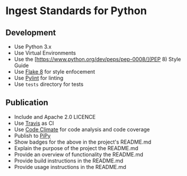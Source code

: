 # Ingest Standards for Python

## Development
* Use Python 3.x
* Use Virtual Environments
* Use the [https://www.python.org/dev/peps/pep-0008/](PEP 8) Style Guide
* Use [Flake 8](http://flake8.pycqa.org/en/latest/) for style enfocement
* Use [Pylint](https://www.pylint.org/) for linting
* Use `tests` directory for tests

## Publication
* Include and Apache 2.0 LICENCE
* Use [Travis](https://travis-ci.org/EBISPOT/SumStats) as CI
* Use [Code Climate](https://codeclimate.com) for code analysis and code coverage
* Publish to [PiPy](https://pypi.org/project/hca/)
* Show badges for the above in the project's README.md
* Explain the purpose of the project the README.md
* Provide an overview of functionality the README.md
* Provide build instructions in the README.md
* Provide usage instructions in the README.md
